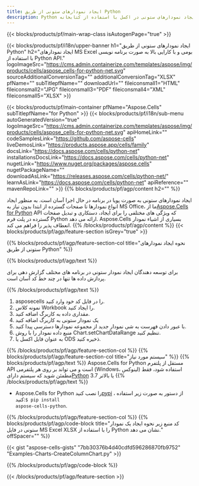 ```yaml
---
title: ایجاد نمودارهای ستونی از طریق Python
description: Python نمونه کد برای ایجاد نمودارهای ستونی در اکسل با استفاده از کتابخانه Python. از این کد برای ایجاد نمودار ستونی در MS Excel در برنامه مبتنی بر Python استفاده کنید.
---
```

{{< blocks/products/pf/main-wrap-class isAutogenPage="true" >}}

{{< blocks/products/pf/i18n/upper-banner h1="ایجاد نمودارهای ستونی از طریق Python" h2="ایجاد نمودارهای MS Excel بومی و با کارایی بالا به صورت برنامه نویسی با استفاده از Python API." logoImageSrc="https://cms.admin.containerize.com/templates/aspose/img/products/cells/aspose_cells-for-python-net.svg" sourceAdditionalConversionTag="" additionalConversionTag="XLSX" pfName="" subTitlepfName="" downloadUrl="" fileiconsmall1="HTML" fileiconsmall2="JPG" fileiconsmall3="PDF" fileiconsmall4="XML" fileiconsmall5="XLSX" >}}

{{< blocks/products/pf/main-container pfName="Aspose.Cells" subTitlepfName="for Python" >}}
{{< blocks/products/pf/i18n/sub-menu autoGeneratedVersion="true" logoImageSrc="https://cms.admin.containerize.com/templates/aspose/img/products/cells/aspose_cells-for-python-net.svg" apiHomeLink="" codeSamplesLink="https://github.com/aspose-cells" liveDemosLink="https://products.aspose.app/cells/family" docsLink="https://docs.aspose.com/cells/python-net" installationsDocsLink="https://docs.aspose.com/cells/python-net" nugetLink="https://www.nuget.org/packages/aspose.cells" nugetPackageName="" downloadAsLink="https://releases.aspose.com/cells/python-net/" learnAsLink="https://docs.aspose.com/cells/python-net" apiReference="" mavenRepoLink="" >}}
{{% blocks/products/pf/agp/content h2="" %}}

 ایجاد نمودارهای ستونی به صورت پویا در برنامه در حال اجرا آسان است. به منظور ایجاد انواع نمودارها تا صفحات گسترده از ابتدا بدون نیاز به MS Office، ما از[Aspose.Cells for Python](https://pypi.org/project/aspose-cells-python) API که ویژگی های مختلفی را برای ایجاد، دستکاری و تبدیل صفحات گسترده در پلت فرم Python ارائه می دهد. Aspose.Cells بسیاری از اشیاء نمودار انعطاف پذیر را فراهم می کند.
{{% /blocks/products/pf/agp/content %}}
{{< blocks/products/pf/agp/feature-section isGrey="true" >}}

{{% blocks/products/pf/agp/feature-section-col title="نحوه ایجاد نمودارهای ستونی از طریق Python" %}}

{{% blocks/products/pf/agp/text %}}

برای توسعه دهندگان ایجاد نمودار ستونی در برنامه های مختلف گزارش دهی برای پردازش داده ها تنها در چند خط کد آسان است.

{{% /blocks/products/pf/agp/text %}}

1. asposecells را در فایل کد خود وارد کنید.
1. نمونه کلاس Workbook را ایجاد کنید.
1. مقداری داده به کاربرگ اضافه کنید.
1. یک نمودار ستونی به کاربرگ اضافه کنید
1. با عبور دادن فهرست به شی نمودار جدید از مجموعه نمودارها دسترسی پیدا کنید.
1. منبع داده نمودار را با روش Chart.setChartDataRange تنظیم کنید.
1. به عنوان فایل اکسل یا ODS ذخیره کنید.

{{% /blocks/products/pf/agp/feature-section-col %}}
{{% blocks/products/pf/agp/feature-section-col title="سیستم مورد نیاز" %}}
{{% blocks/products/pf/agp/text %}}
Aspose.Cells for Python مستقل از پلتفرم API است و می تواند بر روی هر پلتفرمی (Windows، لینوکس) استفاده شود، فقط مطمئن شوید که سیستم دارای[Python](https://www.python.org/downloads/) 3.7 یا بالاتر
{{% /blocks/products/pf/agp/text %}}

- Aspose.Cells for Python را نصب کنید<a href="https://pypi.org/project/aspose-cells-python/">pypi</a> ، از دستور به صورت زیر استفاده کنید:<code>$ pip install aspose-cells-python</code>.

{{% /blocks/products/pf/agp/feature-section-col %}}
{{% blocks/products/pf/agp/code-block title="کد منبع زیر نحوه ایجاد یک نمودار ستونی در فایل MS Excel XLSX را با استفاده از Python نشان می دهد." offSpacer="" %}}

{{< gist "aspose-cells-gists" "7bb30376b4d40cdfd596286870fb9752" "Examples-Charts-CreateColumnChart.py" >}}

{{% /blocks/products/pf/agp/code-block %}}

{{< /blocks/products/pf/agp/feature-section >}}

<!-- aboutfile Starts -->
